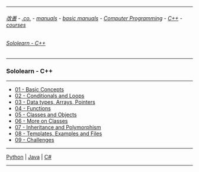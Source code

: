 
---

###### [改善](https://github.com/ttltrk/0C/blob/master/README.MD) - [.co.](https://github.com/ttltrk/PRG/blob/master/CODING.MD) - [manuals](https://github.com/ttltrk/PRG/blob/master/MAN.MD) - [basic manuals](https://github.com/ttltrk/PRG/blob/master/MANUALS.MD) - [Computer Programming](https://github.com/ttltrk/PRG/blob/master/C/DOC/CP/CP.MD) - [C++](https://github.com/ttltrk/PRG/blob/master/C/DOC/CPP/CPP.MD) - [courses](https://github.com/ttltrk/PRG/blob/master/C/DOC/CPP/COURSES/COURSES.MD)

###### [Sololearn - C++](https://www.sololearn.com/Play/CPlusPlus)

---

### Sololearn - C++

---

* [01 - Basic Concepts]()
* [02 - Conditionals and Loops]()
* [03 - Data types, Arrays, Pointers]()
* [04 - Functions]()
* [05 - Classes and Objects]()
* [06 - More on Classes]()
* [07 - Inheritance and Polymorphism]()
* [08 - Templates, Examples and Files]()
* [09 - Challenges]()

---

[Python](https://github.com/ttltrk/PRG/blob/master/PY/DOC/SOLOLEARN_PY.MD) |
[Java](https://github.com/ttltrk/PRG/blob/master/JAVA/DOC/SL/SL.MD) |
[C#](https://github.com/ttltrk/PRG/blob/master/C/DOC/CS/COURSES/SOLOLEARN/SOLOLEARN.MD)

---
